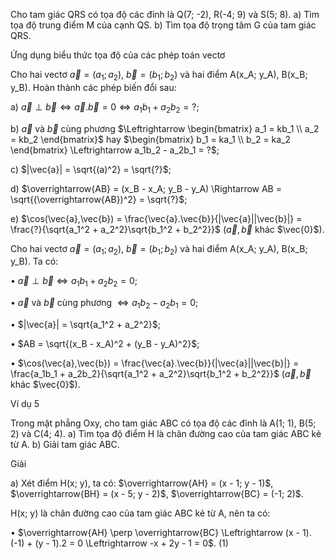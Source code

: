 Cho tam giác QRS có tọa độ các đỉnh là Q(7; -2), R(-4; 9) và S(5; 8).
a) Tìm tọa độ trung điểm M của cạnh QS.
b) Tìm tọa độ trọng tâm G của tam giác QRS.

Ứng dụng biểu thức tọa độ của các phép toán vectơ

Cho hai vectơ $\vec{a} = (a_1; a_2)$, $\vec{b} = (b_1; b_2)$ và hai điểm A(x_A; y_A), B(x_B; y_B). Hoàn thành các phép biến đổi sau:

a) $\vec{a} \perp \vec{b} \Leftrightarrow \vec{a}.\vec{b} = 0 \Leftrightarrow a_1b_1 + a_2b_2 = ?$;

b) $\vec{a}$ và $\vec{b}$ cùng phương $\Leftrightarrow \begin{bmatrix} a_1 = kb_1 \\ a_2 = kb_2 \end{bmatrix}$ hay $\begin{bmatrix} b_1 = ka_1 \\ b_2 = ka_2 \end{bmatrix} \Leftrightarrow a_1b_2 - a_2b_1 = ?$;

c) $|\vec{a}| = \sqrt{(a)^2} = \sqrt{?}$;

d) $\overrightarrow{AB} = (x_B - x_A; y_B - y_A) \Rightarrow AB = \sqrt{(\overrightarrow{AB})^2} = \sqrt{?}$;

e) $\cos(\vec{a},\vec{b}) = \frac{\vec{a}.\vec{b}}{|\vec{a}||\vec{b}|} = \frac{?}{\sqrt{a_1^2 + a_2^2}\sqrt{b_1^2 + b_2^2}}$ ($\vec{a}, \vec{b}$ khác $\vec{0}$).

Cho hai vectơ $\vec{a} = (a_1; a_2)$, $\vec{b} = (b_1; b_2)$ và hai điểm A(x_A; y_A), B(x_B; y_B). Ta có:

• $\vec{a} \perp \vec{b} \Leftrightarrow a_1b_1 + a_2b_2 = 0$;

• $\vec{a}$ và $\vec{b}$ cùng phương $\Leftrightarrow a_1b_2 - a_2b_1 = 0$;

• $|\vec{a}| = \sqrt{a_1^2 + a_2^2}$;

• $AB = \sqrt{(x_B - x_A)^2 + (y_B - y_A)^2}$;

• $\cos(\vec{a},\vec{b}) = \frac{\vec{a}.\vec{b}}{|\vec{a}||\vec{b}|} = \frac{a_1b_1 + a_2b_2}{\sqrt{a_1^2 + a_2^2}\sqrt{b_1^2 + b_2^2}}$ ($\vec{a}, \vec{b}$ khác $\vec{0}$).

Ví dụ 5

Trong mặt phẳng Oxy, cho tam giác ABC có tọa độ các đỉnh là A(1; 1), B(5; 2) và C(4; 4).
a) Tìm tọa độ điểm H là chân đường cao của tam giác ABC kẻ từ A.
b) Giải tam giác ABC.

Giải

a) Xét điểm H(x; y), ta có: $\overrightarrow{AH} = (x - 1; y - 1)$, $\overrightarrow{BH} = (x - 5; y - 2)$, $\overrightarrow{BC} = (-1; 2)$.

H(x; y) là chân đường cao của tam giác ABC kẻ từ A, nên ta có:

• $\overrightarrow{AH} \perp \overrightarrow{BC} \Leftrightarrow (x - 1).(-1) + (y - 1).2 = 0 \Leftrightarrow -x + 2y - 1 = 0$. (1)